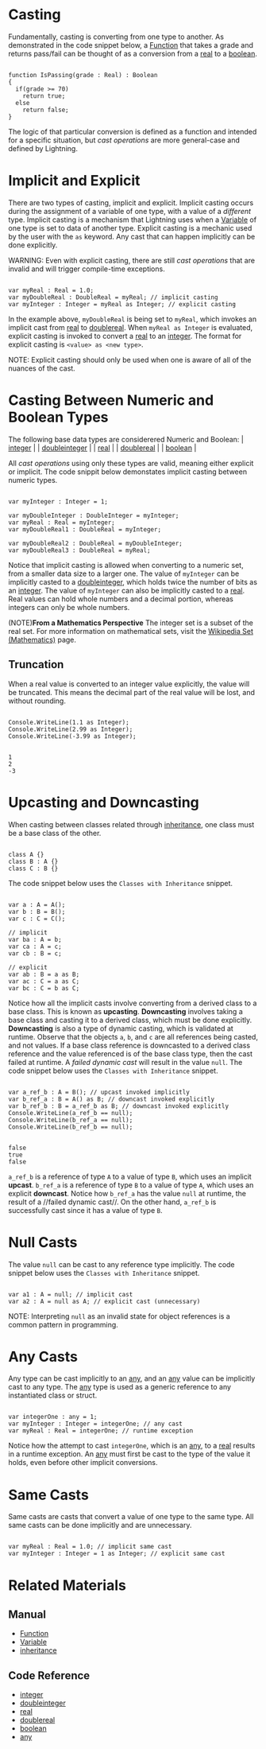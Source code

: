 # Casting
Fundamentally, casting is converting from one type to another.  As demonstrated in the code snippet below, a [Function](https://plasmaengine.github.io/PlasmaDocs/Plasma1/Editor/Lightning/functions.markdown) that takes a grade and returns pass/fail can be thought of as a conversion from a [real](https://github.com/PlasmaEngine/PlasmaDocs/tree/master/docs/C%2B%2B/code_reference/lightning_base_types/real.markdown) to a [boolean](https://github.com/PlasmaEngine/PlasmaDocs/tree/master/docs/C%2B%2B/code_reference/lightning_base_types/boolean.markdown).
<pre><code class="language-csharp" name="Conversion Function">
function IsPassing(grade : Real) : Boolean
{
  if(grade >= 70)
    return true;
  else
    return false;
}
</code></pre>

The logic of that particular conversion is defined as a function and intended for a specific situation, but *cast operations* are more general-case and defined by Lightning.

# Implicit and Explicit
There are two types of casting, implicit and explicit.  Implicit casting occurs during the assignment of a variable of one type, with a value of a *different* type.  Implicit casting is a mechanism that Lightning uses when a [Variable](https://plasmaengine.github.io/PlasmaDocs/Plasma1/Editor/Lightning/variables_and_data_types.markdown) of one type is set to data of another type.  Explicit casting is a mechanic used by the user with the `as` keyword.  Any cast that can happen implicitly can be done explicitly.

WARNING: Even with explicit casting, there are still *cast operations* that are invalid and will trigger compile-time exceptions.

<pre><code class="language-csharp" name="Casting Implicitly and Explicitly">
var myReal : Real = 1.0;
var myDoubleReal : DoubleReal = myReal; // implicit casting
var myInteger : Integer = myReal as Integer; // explicit casting
</code></pre>
In the example above, `myDoubleReal` is being set to `myReal`, which invokes an implicit cast from [real](https://github.com/PlasmaEngine/PlasmaDocs/tree/master/docs/C%2B%2B/code_reference/lightning_base_types/real.markdown) to [doublereal](https://github.com/PlasmaEngine/PlasmaDocs/tree/master/docs/C%2B%2B/code_reference/lightning_base_types/doublereal.markdown).  When `myReal as Integer` is evaluated, explicit casting is invoked to convert a [real](https://github.com/PlasmaEngine/PlasmaDocs/tree/master/docs/C%2B%2B/code_reference/lightning_base_types/real.markdown) to an [integer](https://github.com/PlasmaEngine/PlasmaDocs/tree/master/docs/C%2B%2B/code_reference/lightning_base_types/integer.markdown).  The format for explicit casting is `<value> as <new type>`.

NOTE: Explicit casting should only be used when one is aware of all of the nuances of the cast.

# Casting Between Numeric and Boolean Types
The following base data types are considerered Numeric and Boolean:
| [integer](https://github.com/PlasmaEngine/PlasmaDocs/tree/master/docs/C%2B%2B/code_reference/lightning_base_types/integer.markdown) |
| [doubleinteger](https://github.com/PlasmaEngine/PlasmaDocs/tree/master/docs/C%2B%2B/code_reference/lightning_base_types/doubleinteger.markdown) |
| [real](https://github.com/PlasmaEngine/PlasmaDocs/tree/master/docs/C%2B%2B/code_reference/lightning_base_types/real.markdown) |
| [doublereal](https://github.com/PlasmaEngine/PlasmaDocs/tree/master/docs/C%2B%2B/code_reference/lightning_base_types/doublereal.markdown) |
| [boolean](https://github.com/PlasmaEngine/PlasmaDocs/tree/master/docs/C%2B%2B/code_reference/lightning_base_types/boolean.markdown) |

All *cast operations* using only these types are valid, meaning either explicit or implicit.  The code snippit below demonstates implicit casting between numeric types.

<pre><code class="language-csharp" name="Implicit Numeric Casts">
var myInteger : Integer = 1;

var myDoubleInteger : DoubleInteger = myInteger;
var myReal : Real = myInteger;
var myDoubleReal1 : DoubleReal = myInteger;

var myDoubleReal2 : DoubleReal = myDoubleInteger;
var myDoubleReal3 : DoubleReal = myReal;
</code></pre>

Notice that implicit casting is allowed when converting to a numeric set, from a smaller data size to a larger one.  The value of `myInteger` can be implicitly casted to a [doubleinteger](https://github.com/PlasmaEngine/PlasmaDocs/tree/master/docs/C%2B%2B/code_reference/lightning_base_types/doubleinteger.markdown), which holds twice the number of bits as an [integer](https://github.com/PlasmaEngine/PlasmaDocs/tree/master/docs/C%2B%2B/code_reference/lightning_base_types/integer.markdown).  The value of `myInteger` can also be implicitly casted to a [real](https://github.com/PlasmaEngine/PlasmaDocs/tree/master/docs/C%2B%2B/code_reference/lightning_base_types/real.markdown).  Real values can hold whole numbers and a decimal portion, whereas integers can only be whole numbers.

(NOTE)**From a Mathematics Perspective** The integer set is a subset of the real set.  For more information on mathematical sets, visit the [Wikipedia Set (Mathematics)](https://en.wikipedia.org/wiki/Set_(mathematics)) page.

## Truncation
When a real value is converted to an integer value explicitly, the value will be truncated.  This means the decimal part of the real value will be lost, and without rounding.

<pre><code class="language-csharp" name="Implicit Numeric Casts">
Console.WriteLine(1.1 as Integer);
Console.WriteLine(2.99 as Integer);
Console.WriteLine(-3.99 as Integer);
</code></pre>
<pre><code name="Console Window">
1
2
-3
</code></pre>

# Upcasting and Downcasting
When casting between classes related through [inheritance](https://plasmaengine.github.io/PlasmaDocs/Plasma1/Editor/Lightning/inheritance.markdown), one class must be a base class of the other.

<pre><code class="language-csharp" name="Classes with Inheritance">
class A {}
class B : A {}
class C : B {}
</code></pre>

The code snippet below uses the `Classes with Inheritance` snippet.
<pre><code class="language-csharp" name="Upcasting and Downcasting">
var a : A = A();
var b : B = B();
var c : C = C();

// implicit
var ba : A = b;
var ca : A = c;
var cb : B = c;

// explicit
var ab : B = a as B;
var ac : C = a as C;
var bc : C = b as C;
</code></pre>

Notice how all the implicit casts involve converting from a derived class to a base class.  This is known as **upcasting**.  **Downcasting** involves taking a base class and casting it to a derived class, which must be done explicitly.  **Downcasting** is also a type of dynamic casting, which is validated at runtime.  Observe that the objects `a`, `b`, and `c` are all references being casted, and not values.  If a base class reference is downcasted to a derived class reference and the value referenced is of the base class type, then the cast failed at runtime.  A *failed dynamic cast* will result in the value `null`.  The code snippet below uses the `Classes with Inheritance` snippet.

<pre><code class="language-csharp" name="Dynamic Casting">
var a_ref_b : A = B(); // upcast invoked implicitly
var b_ref_a : B = A() as B; // downcast invoked explicitly
var b_ref_b : B = a_ref_b as B; // downcast invoked explicitly
Console.WriteLine(a_ref_b == null);
Console.WriteLine(b_ref_a == null);
Console.WriteLine(b_ref_b == null);
</code></pre>
<pre><code name="Console Window">
false
true
false
</code></pre>

`a_ref_b` is a reference of type `A` to a value of type `B`, which uses an implicit **upcast**.  `b_ref_a` is a reference of type `B` to a value of type `A`, which uses an explicit **downcast**.  Notice how `b_ref_a` has the value `null` at runtime, the result of a //failed dynamic cast//.  On the other hand, `a_ref_b` is successfully cast since it has a value of type `B`.

# Null Casts
The value `null` can be cast to any reference type implicitly.  The code snippet below uses the `Classes with Inheritance` snippet.

<pre><code class="language-csharp" name="Null Casting">
var a1 : A = null; // implicit cast
var a2 : A = null as A; // explicit cast (unnecessary)
</code></pre>

NOTE: Interpreting `null` as an invalid state for object references is a common pattern in programming.

 # Any Casts
Any type can be cast implicitly to an [any](https://github.com/PlasmaEngine/PlasmaDocs/tree/master/docs/C%2B%2B/code_reference/lightning_base_types/any.markdown), and an [any](https://github.com/PlasmaEngine/PlasmaDocs/tree/master/docs/C%2B%2B/code_reference/lightning_base_types/any.markdown) value can be implicitly cast to any type.  The [any](https://github.com/PlasmaEngine/PlasmaDocs/tree/master/docs/C%2B%2B/code_reference/lightning_base_types/any.markdown) type is used as a generic reference to any instantiated class or struct.
<pre><code class="language-csharp" name="Any Casting">
var integerOne : any = 1;
var myInteger : Integer = integerOne; // any cast
var myReal : Real = integerOne; // runtime exception
</code></pre>

Notice how the attempt to cast `integerOne`, which is an [any](https://github.com/PlasmaEngine/PlasmaDocs/tree/master/docs/C%2B%2B/code_reference/lightning_base_types/any.markdown), to a [real](https://github.com/PlasmaEngine/PlasmaDocs/tree/master/docs/C%2B%2B/code_reference/lightning_base_types/real.markdown) results in a runtime exception.  An [any](https://github.com/PlasmaEngine/PlasmaDocs/tree/master/docs/C%2B%2B/code_reference/lightning_base_types/any.markdown) must first be cast to the type of the value it holds, even before other implicit conversions.

# Same Casts
Same casts are casts that convert a value of one type to the same type.  All same casts can be done implicitly and are unnecessary.
<pre><code class="language-csharp" name="Same Casting">
var myReal : Real = 1.0; // implicit same cast
var myInteger : Integer = 1 as Integer; // explicit same cast
</code></pre>

# Related Materials
## Manual
- [Function](https://plasmaengine.github.io/PlasmaDocs/Plasma1/Editor/Lightning/functions.markdown)
- [Variable](https://plasmaengine.github.io/PlasmaDocs/Plasma1/Editor/Lightning/variables_and_data_types.markdown)
- [inheritance](https://plasmaengine.github.io/PlasmaDocs/Plasma1/Editor/Lightning/inheritance.markdown)

## Code Reference
- [integer](https://github.com/PlasmaEngine/PlasmaDocs/tree/master/docs/C%2B%2B/code_reference/lightning_base_types/integer.markdown)
- [doubleinteger](https://github.com/PlasmaEngine/PlasmaDocs/tree/master/docs/C%2B%2B/code_reference/lightning_base_types/doubleinteger.markdown)
- [real](https://github.com/PlasmaEngine/PlasmaDocs/tree/master/docs/C%2B%2B/code_reference/lightning_base_types/real.markdown)
- [doublereal](https://github.com/PlasmaEngine/PlasmaDocs/tree/master/docs/C%2B%2B/code_reference/lightning_base_types/doublereal.markdown)
- [boolean](https://github.com/PlasmaEngine/PlasmaDocs/tree/master/docs/C%2B%2B/code_reference/lightning_base_types/boolean.markdown)
- [any](https://github.com/PlasmaEngine/PlasmaDocs/tree/master/docs/C%2B%2B/code_reference/lightning_base_types/any.markdown) 

 